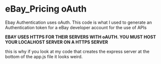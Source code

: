 # eBay_Pricing oAuth

Ebay Authentication uses oAuth. This code is what I used to generate an Authentication token for a eBay developer account for the use of APIs

**EBAY USES HTTPS FOR THEIR SERVERS WITH oAUTH. YOU MUST HOST YOUR LOCALHOST SERVER ON A HTTPS SERVER**


this is why if you look at my code that creates the express server at the bottom of the app.js file it looks weird. 
